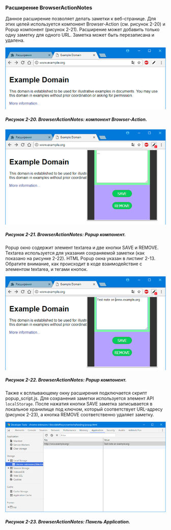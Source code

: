 ### Расширение BrowserActionNotes

Данное расширение позволяет делать заметки к веб-странице. Для этих целей используется компонент Browser-Action \(см. рисунок 2-20\) и Popup компонент \(рисунок 2-21\). Расширение может добавить только одну заметку для одного URL. Заметка может быть перезаписана и удалена.

![Рисунок 2-20. BrowserActionNotes: компонент Browser-Action](/assets/figure-2-20.png)

##### Рисунок 2-20. _BrowserActionNotes: компонент Browser-Action._

![Рисунок 2-21. BrowserActionNotes: Popup компонент](/assets/figure-2-21.png)

##### Рисунок 2-21. _BrowserActionNotes: Popup компонент._

Popup окно содержит элемент textarea и две кнопки SAVE и REMOVE. Textarea используется для указания сохраняемой заметки \(как показано на рисунке 2-22\). HTML Popup окна указан в листинг 2-13. Обратите внимание, как происходит в коде взаимодействие с элементом textarea, и тегами кнопок.

![Рисунок 2-22. BrowserActionNotes: Popup компонент](/assets/figure-2-22.png)

##### Рисунок 2-22. _BrowserActionNotes: Popup компонент._

Также к всплывающему окну расширения подключается скрипт popup\_script.js. Для сохранения заметки используется элемент API `localStorage`. После нажатия кнопки SAVE заметка записывается в локальное хранилище под ключом, который соответствует URL-адресу \(рисунок 2-23\), а кнопка REMOVE соответственно удаляет заметку.

![Рисунок 2-23. BrowserActionNotes: Панель Application](/assets/figure-2-23.png)

##### Рисунок 2-23. _BrowserActionNotes: Панель Application._